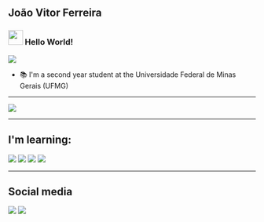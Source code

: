 ## João Vitor Ferreira
### <img src=https://github.com/TheDudeThatCode/TheDudeThatCode/blob/master/Assets/Earth.gif width="30"> Hello World!

<img src="https://github.com/TheDudeThatCode/TheDudeThatCode/blob/master/Assets/Designer.gif"> 

- 📚 I'm a second year student at the Universidade Federal de Minas Gerais (UFMG)
---

<img src="https://github-readme-stats.vercel.app/api/top-langs/?username=JoaoJoaoVF&theme=nightowl&show_icons=true">

---

##  I'm learning:
<img src="https://img.shields.io/badge/Python-3776AB?style=for-the-badge&logo=python&logoColor=white"/>  <img src="https://img.shields.io/badge/C%2B%2B-00599C?style=for-the-badge&logo=c%2B%2B&logoColor=white"/> <img src="https://img.shields.io/badge/Linux-FCC624?style=for-the-badge&logo=linux&logoColor=black"> <img src="https://img.shields.io/badge/PostgreSQL-316192?style=for-the-badge&logo=postgresql&logoColor=white">

---

## Social media
<a href="www.linkedin.com/in/joao-vitor-ferreira-"><img src="https://img.shields.io/badge/LinkedIn-0077B5?style=for-the-badge&logo=linkedin&logoColor=white"/></a> <a href="https://codeforces.com/profile/ludemelo5452"> <img src="https://img.shields.io/badge/Codeforces-445f9d?style=for-the-badge&logo=Codeforces&logoColor=white"> </a>
